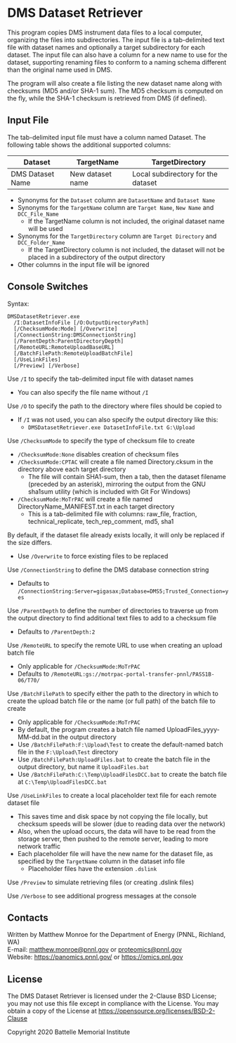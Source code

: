 
# DMS Dataset Retriever

This program copies DMS instrument data files to a local computer, organizing the files into subdirectories.
The input file is a tab-delimited text file with dataset names and optionally a target subdirectory for each dataset.
The input file can also have a column for a new name to use for the dataset, supporting renaming files
to conform to a naming schema different than the original name used in DMS.

The program will also create a file listing the new dataset name along with checksums (MD5 and/or SHA-1 sum).
The MD5 checksum is computed on the fly, while the SHA-1 checksum is retrieved from DMS (if defined).

## Input File

The tab-delimited input file must have a column named Dataset. The following table shows the additional supported columns:

| Dataset          | TargetName       | TargetDirectory                    |
|------------------|------------------|------------------------------------|
| DMS Dataset Name | New dataset name | Local subdirectory for the dataset |

* Synonyms for the `Dataset` column are `DatasetName` and `Dataset Name`
* Synonyms for the `TargetName` column are `Target Name`, `New Name` and `DCC_File_Name`
  * If the TargetName column is not included, the original dataset name will be used
* Synonyms for the `TargetDirectory` column  are `Target Directory` and `DCC_Folder_Name`
  * If the TargetDirectory column is not included, the dataset will not be placed in a subdirectory of the output directory
* Other columns in the input file will be ignored

## Console Switches

Syntax:

```
DMSDatasetRetriever.exe
  /I:DatasetInfoFile [/O:OutputDirectoryPath] 
  [/ChecksumMode:Mode] [/Overwrite] 
  [/ConnectionString:DMSConnectionString] 
  [/ParentDepth:ParentDirectoryDepth]
  [/RemoteURL:RemoteUploadBaseURL]
  [/BatchFilePath:RemoteUploadBatchFile]
  [/UseLinkFiles] 
  [/Preview] [/Verbose]
```

Use `/I` to specify the tab-delimited input file with dataset names
* You can also specify the file name without `/I`

Use `/O` to specify the path to the directory where files should be copied to
* If `/I` was not used, you can also specify the output directory like this:
  * `DMSDatasetRetriever.exe DatasetInfoFile.txt G:\Upload`
  
Use `/ChecksumMode` to specify the type of checksum file to create
* `/ChecksumMode:None` disables creation of checksum files
* `/ChecksumMode:CPTAC` will create a file named Directory.cksum in the directory above each target directory
  * The file will contain SHA1-sum, then a tab, then the dataset filename (preceded by an asterisk), mirroring the output from the GNU sha1sum utility (which is included with Git For Windows)
* `/ChecksumMode:MoTrPAC` will create a file named DirectoryName_MANIFEST.txt in each target directory
  * This is a tab-delimited file with columns: raw_file, fraction, technical_replicate, tech_rep_comment, md5, sha1

By default, if the dataset file already exists locally, it will only be replaced if the size differs.
* Use `/Overwrite` to force existing files to be replaced

Use `/ConnectionString` to define the DMS database connection string
* Defaults to `/ConnectionString:Server=gigasax;Database=DMS5;Trusted_Connection=yes`

Use `/ParentDepth` to define the number of directories to traverse up from the output directory to find additional text files to add to a checksum file
* Defaults to `/ParentDepth:2`

Use `/RemoteURL` to specify the remote URL to use when creating an upload batch file
* Only applicable for `/ChecksumMode:MoTrPAC` 
* Defaults to `/RemoteURL:gs://motrpac-portal-transfer-pnnl/PASS1B-06/T70/`

Use `/BatchFilePath` to specify either the path to the directory in which to create the upload batch file or the name (or full path) of the batch file to create 
* Only applicable for `/ChecksumMode:MoTrPAC` 
* By default, the program creates a batch file named UploadFiles_yyyy-MM-dd.bat in the output directory
* Use `/BatchFilePath:F:\Upload\Test` to create the default-named batch file in the `F:\Upload\Test` directory
* Use `/BatchFilePath:UploadFiles.bat` to create the batch file in the output directory, but name it `UploadFiles.bat`
* Use `/BatchFilePath:C:\Temp\UploadFilesDCC.bat` to create the batch file at `C:\Temp\UploadFilesDCC.bat`

Use `/UseLinkFiles` to create a local placeholder text file for each remote dataset file
* This saves time and disk space by not copying the file locally, but checksum speeds will be slower (due to reading data over the network)
* Also, when the upload occurs, the data will have to be read from the storage server, then pushed to the remote server, leading to more network traffic
* Each placeholder file will have the new name for the dataset file, as specified by the `TargetName` column in the dataset info file
  * Placeholder files have the extension `.dslink`

Use `/Preview` to simulate retrieving files (or creating .dslink files)

Use `/Verbose` to see additional progress messages at the console

## Contacts

Written by Matthew Monroe for the Department of Energy (PNNL, Richland, WA) \
E-mail: matthew.monroe@pnnl.gov or proteomics@pnnl.gov\
Website: https://panomics.pnnl.gov/ or https://omics.pnl.gov

## License

The DMS Dataset Retriever is licensed under the 2-Clause BSD License; 
you may not use this file except in compliance with the License.  You may obtain 
a copy of the License at https://opensource.org/licenses/BSD-2-Clause

Copyright 2020 Battelle Memorial Institute
